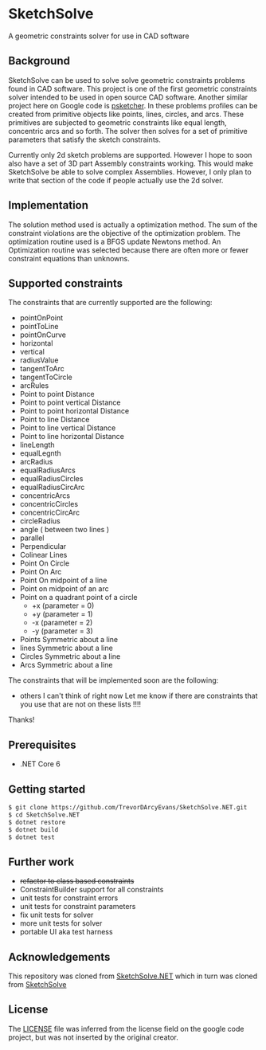 # SketchSolve

A geometric constraints solver for use in CAD software

## Background

SketchSolve can be used to solve solve geometric constraints problems found in CAD software.
This project is one of the first geometric constraints solver intended to be used in open source CAD software.
Another similar project here on Google code is [psketcher](https://code.google.com/archive/p/psketcher/). In these problems profiles can be created from
primitive objects like points, lines, circles, and arcs. These primitives are subjected to geometric
constraints like equal length, concentric arcs and so forth. The solver then solves for a set of primitive
parameters that satisfy the sketch constraints.

Currently only 2d sketch problems are supported. However I hope to soon also have a set of 3D part Assembly
constraints working. This would make SketchSolve be able to solve complex Assemblies. However, I only plan
to write that section of the code if people actually use the 2d solver.

## Implementation

The solution method used is actually a optimization method. The sum of the constraint violations are the
objective of the optimization problem. The optimization routine used is a BFGS update Newtons method.
An Optimization routine was selected because there are often more or fewer constraint equations than unknowns.

## Supported constraints

The constraints that are currently supported are the following:
* pointOnPoint
* pointToLine
* pointOnCurve
* horizontal
* vertical
* radiusValue
* tangentToArc
* tangentToCircle
* arcRules
* Point to point Distance
* Point to point vertical Distance
* Point to point horizontal Distance
* Point to line Distance
* Point to line vertical Distance
* Point to line horizontal Distance
* lineLength
* equalLegnth
* arcRadius
* equalRadiusArcs
* equalRadiusCircles
* equalRadiusCircArc
* concentricArcs
* concentricCircles
* concentricCircArc
* circleRadius
* angle ( between two lines )
* parallel
* Perpendicular
* Colinear Lines
* Point On Circle
* Point On Arc
* Point On midpoint of a line
* Point on midpoint of an arc
* Point on a quadrant point of a circle
  * +x (parameter = 0)
  * +y (parameter = 1)
  * -x (parameter = 2)
  * -y (parameter = 3)
* Points Symmetric about a line
* lines Symmetric about a line
* Circles Symmetric about a line
* Arcs Symmetric about a line

The constraints that will be implemented soon are the following:
* others I can't think of right now
Let me know if there are constraints that you use that are not on these lists !!!!

Thanks!

## Prerequisites
* .NET Core 6

## Getting started
```bash
$ git clone https://github.com/TrevorDArcyEvans/SketchSolve.NET.git
$ cd SketchSolve.NET
$ dotnet restore
$ dotnet build
$ dotnet test
```

## Further work
* ~~refactor to class based constraints~~
* ConstraintBuilder support for all constraints
* unit tests for constraint errors
* unit tests for constraint parameters
* fix unit tests for solver
* more unit tests for solver
* portable UI aka test harness

## Acknowledgements

This repository was cloned from [SketchSolve.NET](https://github.com/bradphelan/SketchSolve.NET)
which in turn was cloned from [SketchSolve](http://code.google.com/p/sketchsolve/.)

## License

The [LICENSE](LICENSE) file was inferred from the license field on the google code project,
but was not inserted by the original creator.

